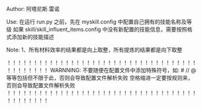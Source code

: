 Author: 阿塔尼斯.雷诺

Use:
在运行 run.py 之前，先在 myskill.config 中配置自己拥有的技能名称及等级
如果 skill/skill_influent_items.config 中没有新配置的技能信息，需要按照格式添加新的技能描述

Note: 
1、所有材料效率的结果都是向上取整，所有提炼的结果都是向下取整

！！！！！！！！！！！！！！！！！！！！！！！！！！！！！！！！！！！！！！！！！！！！
WARNNING:
    不要随便在配置文件中添加特殊符号，如: #  //  @ 等等包括但不限于此，否则会导致配置文件解析失败
    空格缩进一定要按规则来，否则会导致配置文件解析失败
！！！！！！！！！！！！！！！！！！！！！！！！！！！！！！！！！！！！！！！！！！！！